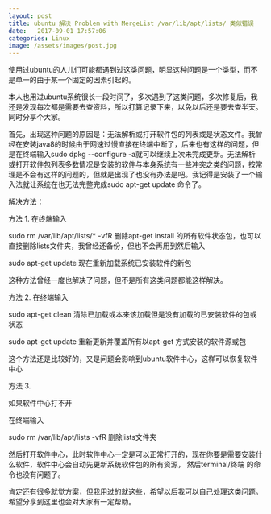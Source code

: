 ```yaml
---
layout: post
title: ubuntu 解决 Problem with MergeList /var/lib/apt/lists/ 类似错误
date:   2017-09-01 17:57:06
categories: Linux
image: /assets/images/post.jpg
---
```


使用过ubuntu的人儿们可能都遇到过这类问题，明显这种问题是一个类型，而不是单一的由于某一个固定的因素引起的。

本人也用过ubuntu系统很长一段时间了，多次遇到了这类问题，多次修复后，我还是发现每次都是需要去查资料，所以打算记录下来，以免以后还是要去查半天。同时分享个大家。

首先，出现这种问题的原因是：无法解析或打开软件包的列表或是状态文件。我曾经在安装java8的时候由于网速过慢直接在终端中断了，后来也有这样的问题，但是在终端输入sudo dpkg --configure -a就可以继续上次未完成更新。无法解析或打开软件包列表多数情况是安装的软件与本身系统有一些冲突之类的问题，按常理是不会有这样的问题的，但就是出现了也没有办法是吧。我记得是安装了一个输入法就让系统在也无法完整完成sudo apt-get update 命令了。


解决方法：

方法 1. 在终端输入

sudo rm /var/lib/apt/lists/* -vfR 删除apt-get install 的所有软件状态包，也可以直接删除lists文件夹，我曾经还备份，但也不会再用到然后输入

sudo apt-get update 现在重新加载系统已安装软件的新包

这种方法曾经一度也解决了问题，但不是所有这类问题都能这样解决。

方法 2. 在终端输入

sudo apt-get clean 清除已加载或本来该加载但是没有加载的已安装软件的包或状态

sudo apt-get update 重新更新并覆盖所有以apt-get 方式安装的软件源或包

这个方法还是比较好的，又是问题会影响到ubuntu软件中心，这样可以恢复软件中心

方法 3.

如果软件中心打不开

在终端输入

sudo rm /var/lib/apt/lists -vfR 删除lists文件夹

然后打开软件中心，此时软件中心一定是可以正常打开的，现在你要是需要安装什么软件，软件中心会自动先更新系统软件包的所有资源，
然后terminal/终端 的命令也没有问题了。

肯定还有很多就觉方案，但我用过的就这些，希望以后我可以自己处理这类问题。希望分享到这里也会对大家有一定帮助。
